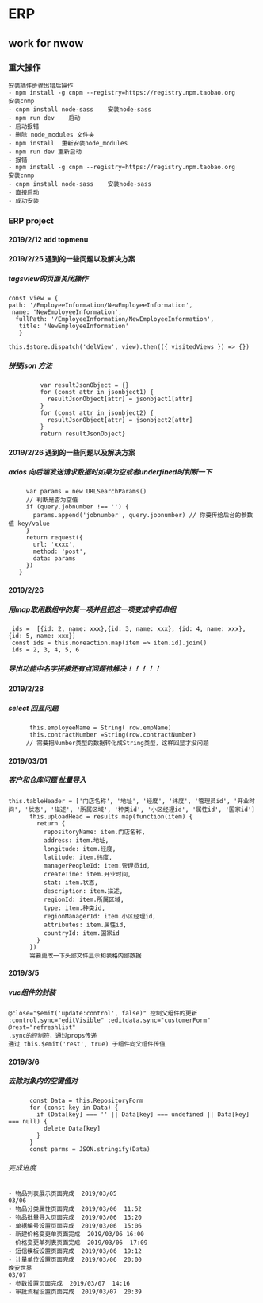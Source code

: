 # ERP
## work for nwow  
###  重大操作  
```
安装插件步骤出错后操作
- npm install -g cnpm --registry=https://registry.npm.taobao.org     安装cnmp
- cnpm install node-sass    安装node-sass
- npm run dev    启动
- 启动报错  
- 删除 node_modules 文件夹
- npm install  重新安装node_modules
- npm run dev 重新启动
- 报错
- npm install -g cnpm --registry=https://registry.npm.taobao.org     安装cnmp
- cnpm install node-sass    安装node-sass
- 直接启动
- 成功安装
```
### ERP project  
#### 2019/2/12 add topmenu  
#### 2019/2/25 遇到的一些问题以及解决方案
##### tagsview的页面关闭操作  
```  
const view = { 
path: '/EmployeeInformation/NewEmployeeInformation',
 name: 'NewEmployeeInformation',
  fullPath: '/EmployeeInformation/NewEmployeeInformation',
   title: 'NewEmployeeInformation' 
   }  
   
this.$store.dispatch('delView', view).then(({ visitedViews }) => {})
```  
          
##### 拼接json 方法
```extend(jsonbject1, jsonbject2) {
         var resultJsonObject = {}
         for (const attr in jsonbject1) {
           resultJsonObject[attr] = jsonbject1[attr]
         }
         for (const attr in jsonbject2) {
           resultJsonObject[attr] = jsonbject2[attr]
         }
         return resultJsonObject} 
```  

         
#### 2019/2/26 遇到的一些问题以及解决方案         
#####  axios 向后端发送请求数据时如果为空或者underfined时判断一下  
```export function getemplist(query) {
     var params = new URLSearchParams()
     // 判断是否为空值
     if (query.jobnumber !== '') {
       params.append('jobnumber', query.jobnumber) // 你要传给后台的参数值 key/value
     }
     return request({
       url: 'xxxx',
       method: 'post',
       data: params
     })
   }
```    
#### 2019/2/26   
##### 用map取用数组中的莫一项并且把这一项变成字符串组  
```$xslt
 ids =  [{id: 2, name: xxx},{id: 3, name: xxx}, {id: 4, name: xxx}, {id: 5, name: xxx}]
 const ids = this.moreaction.map(item => item.id).join()
 ids = 2, 3, 4, 5, 6
```
##### 导出功能中名字拼接还有点问题待解决！！！！！  

#### 2019/2/28
##### select 回显问题  
```
      this.employeeName = String( row.empName)
      this.contractNumber =String(row.contractNumber) 
     // 需要把Number类型的数据转化成String类型，这样回显才没问题
```  

#### 2019/03/01  
##### 客户和仓库问题 批量导入  
```
this.tableHeader = ['门店名称', '地址', '经度', '纬度', '管理员id', '开业时间', '状态', '描述', '所属区域', '种类id', '小区经理id', '属性id', '国家id']
      this.uploadHead = results.map(function(item) {
        return {
          repositoryName: item.门店名称,
          address: item.地址,
          longitude: item.经度,
          latitude: item.纬度,
          managerPeopleId: item.管理员id,
          createTime: item.开业时间,
          stat: item.状态,
          description: item.描述,
          regionId: item.所属区域,
          type: item.种类id,
          regionManagerId: item.小区经理id,
          attributes: item.属性id,
          countryId: item.国家id
        }
      })
      需要更改一下头部文件显示和表格内部数据
```  


#### 2019/3/5  
##### vue组件的封装  
```angular2html
@close="$emit('update:control', false)" 控制父组件的更新
:control.sync="editVisible" :editdata.sync="customerForm" @rest="refreshlist"
.sync的控制符，通过props传递
通过 this.$emit('rest', true) 子组件向父组件传值

```    
#### 2019/3/6  
##### 去除对象内的空键值对  
```
      const Data = this.RepositoryForm
      for (const key in Data) {
        if (Data[key] === '' || Data[key] === undefined || Data[key] === null) {
          delete Data[key]
        }
      }
      const parms = JSON.stringify(Data)
```
###### 完成进度  
```
- 物品列表展示页面完成  2019/03/05
03/06
- 物品分类属性页面完成  2019/03/06  11:52
- 物品批量导入页面完成  2019/03/06  13:20
- 单据编号设置页面完成  2019/03/06  15:06
- 新建价格变更单页面完成  2019/03/06 16:00
- 价格变更单列表页面完成  2019/03/06  17:09
- 短信模板设置页面完成  2019/03/06  19:12
- 计量单位设置页面完成  2019/03/06  20:00
晚安世界
03/07
- 参数设置页面完成  2019/03/07  14:16
- 审批流程设置页面完成  2019/03/07  20:39
```